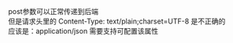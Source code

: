 post参数可以正常传递到后端   
但是请求头里的
Content-Type: text/plain;charset=UTF-8
是不正确的   
应该是：application/json
需要支持可配置该属性
